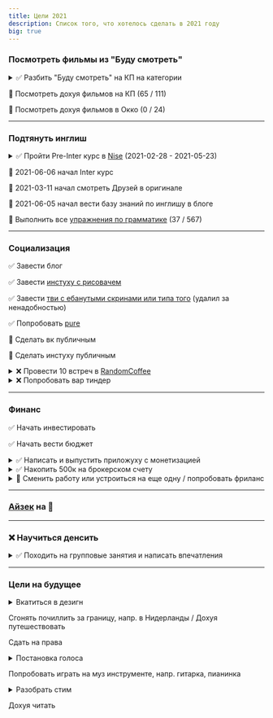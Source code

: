 ```yaml
---
title: Цели 2021 
description: Список того, что хотелось сделать в 2021 году 
big: true 
---
```


[comment]: <> (✅ 🚧 ❌)

### Посмотреть фильмы из "Буду смотреть"

<details>
  <summary >
    ✅ Разбить "Буду смотреть" на КП на категории
  </summary>

- [есть на КП](https://www.kinopoisk.ru/user/4445656/movies/)
- [есть в Окко](https://www.kinopoisk.ru/user/4445656/movies/list/type/452552)
- [нет на КП и Окко](https://www.kinopoisk.ru/user/4445656/movies/list/type/452553/)
- [серики](https://www.kinopoisk.ru/user/4445656/movies/list/type/449698/)

</details>

🚧 Посмотреть дохуя фильмов на КП (65 / 111)

🚧 Посмотреть дохуя фильмов в Окко (0 / 24)

---

### Подтянуть инглиш

<details>
  <summary >
    ✅ Пройти Pre-Inter курс в <a href="https://nowispeakenglish.com/">Nise</a> (2021-02-28 - 2021-05-23)
  </summary>

  ```  
  Курс выходного дня. Старт 07 февраля
  - С 07 февраля по 13 июня
  - Мини-группа до 6 человек
  - 3 занятия по воскресеньям с 12 до 17 с 2-мя перерывами

  Комплексный подход: разговорный английский и грамматика:
  - вспомнить все и разговориться
  - исправить ошибки и получить четкие ответы
  - увеличить словарный запас на 1500-2000 выражений

  По итогам вы увереннее общаетесь и лучше понимаете речь на слух.

  2 взноса по *19200₽*
  ```

Думал на Intermediate пойти, но за месяц группа не набралась. Предложили вар пойти к Pre-Intermediate - согласился. На
занятиях на чиличах сижу, если и потею, то на грамматике, но в самый раз.

</details>

🚧 2021-06-06 начал Inter курс

🚧 2021-03-11 начал смотреть Друзей в оригинале

🚧 2021-06-05 начал вести базу знаний по инглишу <nuxt-link to="/archive/eng/articles">в блоге</nuxt-link>

🚧 Выполнить все [упражнения по грамматике](https://www.ozon.ru/product/angliyskiy-yazyk-grammatika-sbornik-uprazhneniy-golitsynskiy-yuriy-borisovich-225727453) (37 / 567)

---

### Социализация

✅ Завести блог

✅ Завести [инстуху с рисовачем](https://www.instagram.com/poty_risovach/)

✅ Завести [тви с ебанутыми скринами или типа того](https://twitter.com/wiwpost) (удалил за ненадобностью)

✅ Попробовать [pure](/cool-story/pure)

🚧 Сделать вк публичным

🚧 Сделать инстуху публичным

<details>
  <summary>❌ Провести 10 встреч в <a href="https://random-coffee.ru/">RandomCoffee</a></summary>

  Провел 3 созвона, 1 встречу, было 2 слива - и ни с одним из челиков общения после встречи не произошло, да и не
  хотелось.<br>
  Типа общение было неплохим, но это больше было похоже на светсткую беседу:
  был челик из Норвегии, рассказывал, что там жить в 2 раза дороже; был челик из Калика, рассказывал, что его немного
  заебала разработка, и он собирается осваивать новые навыки; был челик из Питербрюха, рассказывал, что в 20 лет он
  работает, преподает, увлекается блокчечеином и собирается стать digital-nomad - все это интересно, но я ожидал большего.
  
  Ожидал, что завяжется какая-то дружба, но чет нет.

</details>


<details>
  <summary>❌ Попробовать вар тиндер</summary>

  Ну словил я мэтч и чо???<br>
  Хз о чем говорить с незнакомым человеком + сразу люди обычно редко встречаются

</details>

---

### Финанс

✅ Начать инвестировать

✅ Начать вести бюджет

<details>
  <summary>✅ Написать и выпустить приложуху с монетизацией</summary>

  [Яхточка](https://play.google.com/store/apps/details?id=dev.palka.yaxxxta), есть реклама и подписка на отключение рекламы.
  
  Но приложуху надо пиарить, иначе о ней никто не узнает

</details>

<details>
  <summary>✅ Накопить 500к на брокерском счету</summary>

  Вкладываю 40к / мес. + решил, что [Инвесткопилка](https://www.tinkoff.ru/invest/moneybox/) и рублевый вклад это не 
  очень выгодно, поэтому перевел их на брокерский счет.

</details>

<details>

<summary>🚧 Сменить работу или устроиться на еще одну / попробовать фриланс</summary>

На текущей работе ничего не держит: бабос могу получать больше, в офисе часто ничего не происходит, задач
бывает нет.

</details>

---

### [Айзек](https://store.steampowered.com/app/250900/The_Binding_of_Isaac_Rebirth/) на 💯

---

### ❌ Научиться денсить

<details>
  <summary>
  ✅ Походить на групповые занятия и написать <nuxt-link to="/cool-story/dance">впечатления</nuxt-link>
  </summary>

  - <a href="https://tancy.pro/">Protancy</a>
  - Нашел на якартах
  - Взял групповой пак по хип-хопу: 12 занятий, 3 раза в неделю по часу, прайс - 7к
  - Ходил с 25.01.2021 по 19.02.2021

</details>

---

### Цели на будущее

<details>
  <summary>Вкатиться в дезигн</summary>

  Делаю бложек, приложуху, вообще нравится какой-то фронт делать. Хочется чтобы он был еще и супер
  сексуальным.
  Гугл выдает ссылочки на адобе - букв многа:
        
  ```
  how to mobile design
  https://xd.adobe.com/ideas/principles/app-design/10-dos-donts-mobile-app-design/
  https://xd.adobe.com/ideas/principles/app-design/

  How to web design
  https://xd.adobe.com/ideas/principles/web-design/web-page-design/
  https://medium.com/@Vincentxia77/beginners-guide-how-to-learn-web-designing-at-home-796c01b8c0c2
  ```

</details>

Сгонять почиллить за границу, напр. в Нидерланды / Дохуя путешествовать

Сдать на права

<details>
  <summary>Постановка голоса</summary>

  Вообще не представляю что это такое, но мб интересно.
  
  Одна из самых популярных контор - <a href="https://xn--b1abqffracbogz7j.xn--p1ai/">король говорит</a>.

</details>

Попробовать играть на муз инструменте, напр. гитарка, пианинка

<details>
  <summary>Разобрать стим</summary>

  Хочется стим как-то отсортировать

  У стима есть <a href="https://steamcommunity.com/dev/apikey">апишка</a>.

  Там можно <a href="https://developer.valvesoftware.com/wiki/Steam_Web_API#GetOwnedGames_.28v0001.29">получить список игор</a>.

  Полный запрос вот:

  <code>http://api.steampowered.com/IPlayerService/GetOwnedGames/v0001/?key=XXXXXXXXXXXXXXXXXXXXXXXXXXXXXXXX&steamid=76561198028604497&format=json&include_appinfo=true&include_played_free_games=true</code>

</details>

Дохуя читать


        




